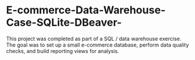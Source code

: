 # E-commerce-Data-Warehouse-Case-SQLite-DBeaver-
This project was completed as part of a SQL / data warehouse exercise.   The goal was to set up a small e-commerce database, perform data quality checks, and build reporting views for analysis.
